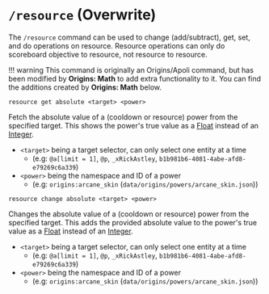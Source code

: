 # `/resource` (Overwrite)

The `/resource` command can be used to change (add/subtract), get, set, and do operations on resource. Resource operations can only do scoreboard objective to resource, not resource to resource.

!!! warning
	This command is originally an Origins/Apoli command, but has been modified by **Origins: Math** to add extra functionality to it. You can find the additions created by **Origins: Math** below. 

```mcfunction
resource get absolute <target> <power>
```

Fetch the absolute value of a (cooldown or resource) power from the specified target. This shows the power's true value as a [Float](https://origins.readthedocs.io/en/latest/types/data_types/float/) instead of an [Integer](https://origins.readthedocs.io/en/latest/types/data_types/integer/).

* `<target>` being a target selector, can only select one entity at a time
	* (e.g: `@a[limit = 1]`, `@p`, `_xRickAstley`, `b1b981b6-4081-4abe-afd8-e79269c6a339`)
* `<power>` being the namespace and ID of a power
	* (e.g: `origins:arcane_skin` (`data/origins/powers/arcane_skin.json`))



```mcfunction
resource change absolute <target> <power>
```

Changes the absolute value of a (cooldown or resource) power from the specified target. This adds the provided absolute value to the power's true value as a [Float](https://origins.readthedocs.io/en/latest/types/data_types/float/) instead of an [Integer](https://origins.readthedocs.io/en/latest/types/data_types/integer/).

* `<target>` being a target selector, can only select one entity at a time
	* (e.g: `@a[limit = 1]`, `@p`, `_xRickAstley`, `b1b981b6-4081-4abe-afd8-e79269c6a339`)
* `<power>` being the namespace and ID of a power
	* (e.g: `origins:arcane_skin` (`data/origins/powers/arcane_skin.json`))